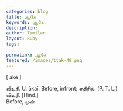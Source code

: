 ```yaml
---
categories: blog
title: ஆகே
keywords: ஆகே
description: 
author: Tamilan
layout: Ruby
tags: 
 
permalink: ஆகே
featured: /images/ttak-48.png
---
```

  
[ ākē ]  
  
விஉரி. U. ākaī. Before, infront; எதிரில். (P. T. L.)  
விஉரி. [Hind.]  
Before, முன்